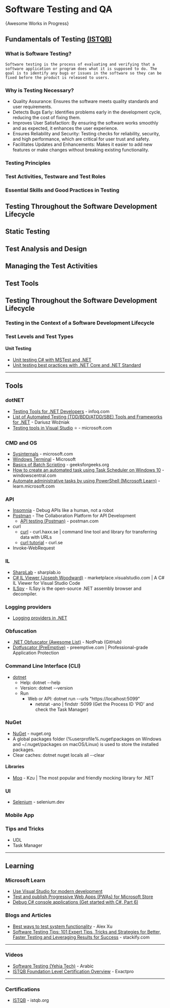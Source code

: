 # Software Testing and QA
{Awesome Works in Progress}


## Fundamentals of Testing [(ISTQB)](https://www.istqb.org/certifications/certified-tester-foundation-level)
### What is Software Testing?
`Software testing is the process of evaluating and verifying that a software application or program does what it is supposed to do. The goal is to identify any bugs or issues in the software so they can be fixed before the product is released to users.`
### Why is Testing Necessary?
* Quality Assurance: Ensures the software meets quality standards and user requirements.
* Detects Bugs Early: Identifies problems early in the development cycle, reducing the cost of fixing them.
* Improves User Satisfaction: By ensuring the software works smoothly and as expected, it enhances the user experience.
* Ensures Reliability and Security: Testing checks for reliability, security, and high performance, which are critical for user trust and safety.
* Facilitates Updates and Enhancements: Makes it easier to add new features or make changes without breaking existing functionality.
### Testing Principles
### Test Activities, Testware and Test Roles
### Essential Skills and Good Practices in Testing
## Testing Throughout the Software Development Lifecycle
## Static Testing
## Test Analysis and Design
## Managing the Test Activities
## Test Tools

## Testing Throughout the Software Development Lifecycle
### Testing in the Context of a Software Development Lifecycle
### Test Levels and Test Types
#### Unit Testing
* [Unit testing C# with MSTest and .NET](https://learn.microsoft.com/en-us/dotnet/core/testing/unit-testing-with-mstest)
* [Unit testing best practices with .NET Core and .NET Standard](https://learn.microsoft.com/en-us/dotnet/core/testing/unit-testing-best-practices)

-----

## Tools

### dotNET
* [Testing Tools for .NET Developers](https://www.infoq.com/research/dotnet-testing-tools/) - infoq.com
* [List of Automated Testing (TDD/BDD/ATDD/SBE) Tools and Frameworks for .NET](https://github.com/dariusz-wozniak/List-of-Testing-Tools-and-Frameworks-for-.NET/blob/master/README.md) - Dariusz Woźniak
* [Testing tools in Visual Studio](https://learn.microsoft.com/en-us/visualstudio/test/) ⭐ - microsoft.com

### CMD and OS
* [Sysinternals](https://learn.microsoft.com/en-us/sysinternals/) - microsoft.com
* [Windows Terminal](https://github.com/microsoft/terminal) - Microsoft
* [Basics of Batch Scripting](https://www.geeksforgeeks.org/basics-of-batch-scripting/) - geeksforgeeks.org
* [How to create an automated task using Task Scheduler on Windows 10](https://www.windowscentral.com/how-create-automated-task-using-task-scheduler-windows-10) - windowscentral.com
* [Automate administrative tasks by using PowerShell (Microsoft Learn)](https://learn.microsoft.com/en-us/training/paths/powershell/) - learn.microsoft.com

### API
* [Insomnia](https://insomnia.rest/) - Debug APIs like a human, not a robot
* [Postman](https://www.getpostman.com/) - The Collaboration Platform for API Development
  * [API testing (Postman)](https://www.postman.com/api-platform/api-testing/) - postman.com
* curl
  - [curl](https://curl.haxx.se/) - curl.haxx.se | command line tool and library for transferring data with URLs
  - [curl tutorial](https://curl.se/docs/tutorial.html) - curl.se
* Invoke-WebRequest

### IL
* [SharpLab](https://sharplab.io/) - sharplab.io
* [C# IL Viewer (Joseph Woodward)](https://marketplace.visualstudio.com/items?itemName=josephwoodward.vscodeilviewer) - marketplace.visualstudio.com | A C# IL Viewer for Visual Studio Code
* [ILSpy](https://github.com/icsharpcode/ILSpy) - ILSpy is the open-source .NET assembly browser and decompiler.

### Logging providers
* [Logging providers in .NET](https://learn.microsoft.com/en-us/dotnet/core/extensions/logging-providers)

### Obfuscation
* [.NET Obfuscator (Awesome List)](https://github.com/NotPrab/.NET-Obfuscator) - NotPrab (GitHub)
* [Dotfuscator (PreEmptive)](https://www.preemptive.com/products/dotfuscator/) - preemptive.com | Professional-grade Application Protection

### Command Line Interface (CLI)
* [dotnet](https://learn.microsoft.com/en-us/dotnet/core/tools/dotnet)
  *  Help: dotnet --help
  *  Version: dotnet --version
  *  Run
     *  Web or API: dotnet run --urls "https://localhost:5099"
        *  netstat -ano | findstr :5099 (Get the Process ID 'PID' and check the Task Manager)
          
### NuGet
* [NuGet](https://www.nuget.org/) - nuget.org
* A global packages folder (%userprofile%\.nuget\packages on Windows and ~/.nuget/packages on macOS/Linux) is used to store the installed packages.
* Clear caches: dotnet nuget locals all --clear
#### Libraries
* [Moq](https://github.com/devlooped/moq) - Kzu | The most popular and friendly mocking library for .NET

 
### UI
* [Selenium](https://www.selenium.dev/) - selenium.dev

### Mobile App

### Tips and Tricks
* UDL
* Task Manager

-----

## Learning

### Microsoft Learn 
* [Use Visual Studio for modern development](https://learn.microsoft.com/en-us/training/paths/visual-studio/)
* [Test and publish Progressive Web Apps (PWAs) for Microsoft Store](https://learn.microsoft.com/en-us/training/modules/publish-pwa-microsoft-store/)
* [Debug C# console applications (Get started with C#, Part 6)](https://learn.microsoft.com/en-us/training/paths/get-started-c-sharp-part-6/)

### Blogs and Articles
* [Best ways to test system functionality](https://twitter.com/alexxubyte/status/1714301732174660078) - Alex Xu
* [Software Testing Tips: 101 Expert Tips, Tricks and Strategies for Better, Faster Testing and Leveraging Results for Success](https://stackify.com/software-testing-tips/) - stackify.com
  
-----

### Videos
* [Software Testing (Yehia Tech)](https://www.youtube.com/watch?v=9NcvjKX-ySk) - Arabic
* [ISTQB Foundation Level Certification Overview](https://www.youtube.com/playlist?list=PL8Ql2_5rYPjjQ62TYjQISsI3CMcxVfIUG) - Exactpro
  
-----
### Certifications
* [ISTQB](https://www.istqb.org) - istqb.org



